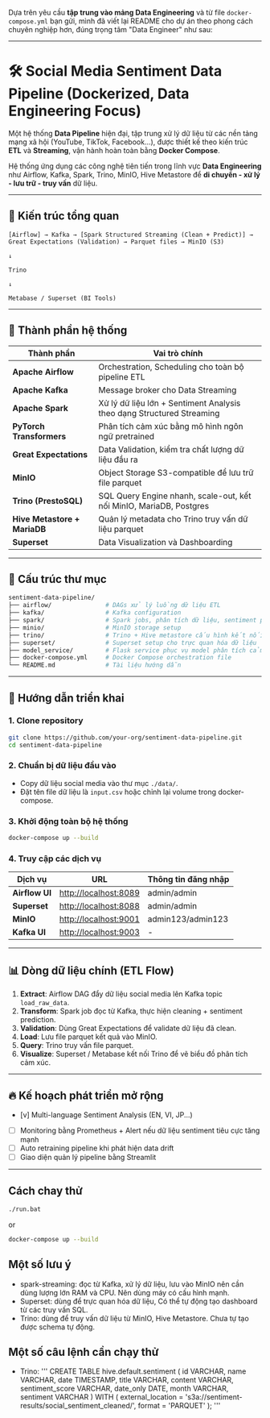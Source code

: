 Dựa trên yêu cầu **tập trung vào mảng Data Engineering** và từ file `docker-compose.yml` bạn gửi, mình đã viết lại README cho dự án theo phong cách chuyên nghiệp hơn, đúng trọng tâm "Data Engineer" như sau:

---

# 🛠️ Social Media Sentiment Data Pipeline (Dockerized, Data Engineering Focus)

Một hệ thống **Data Pipeline** hiện đại, tập trung xử lý dữ liệu từ các nền tảng mạng xã hội (YouTube, TikTok, Facebook...), được thiết kế theo kiến trúc **ETL** và **Streaming**, vận hành hoàn toàn bằng **Docker Compose**.

Hệ thống ứng dụng các công nghệ tiên tiến trong lĩnh vực **Data Engineering** như Airflow, Kafka, Spark, Trino, MinIO, Hive Metastore để **di chuyển - xử lý - lưu trữ - truy vấn** dữ liệu.

---

## 📐 Kiến trúc tổng quan

```
[Airflow] → Kafka → [Spark Structured Streaming (Clean + Predict)] → Great Expectations (Validation) → Parquet files → MinIO (S3)
                                                                                                              ↓
                                                                                                           Trino
                                                                                                              ↓
                                                                                                 Metabase / Superset (BI Tools)
```

---

## 🧩 Thành phần hệ thống

| Thành phần             | Vai trò chính                                                            |
|-------------------------|--------------------------------------------------------------------------|
| **Apache Airflow**       | Orchestration, Scheduling cho toàn bộ pipeline ETL                      |
| **Apache Kafka**         | Message broker cho Data Streaming                                        |
| **Apache Spark**         | Xử lý dữ liệu lớn + Sentiment Analysis theo dạng Structured Streaming    |
| **PyTorch Transformers** | Phân tích cảm xúc bằng mô hình ngôn ngữ pretrained                       |
| **Great Expectations**   | Data Validation, kiểm tra chất lượng dữ liệu đầu ra                      |
| **MinIO**                | Object Storage S3-compatible để lưu trữ file parquet                    |
| **Trino (PrestoSQL)**    | SQL Query Engine nhanh, scale-out, kết nối MinIO, MariaDB, Postgres      |
| **Hive Metastore + MariaDB** | Quản lý metadata cho Trino truy vấn dữ liệu parquet              |
| **Superset**             | Data Visualization và Dashboarding                                      |

---

## 📁 Cấu trúc thư mục

```bash
sentiment-data-pipeline/
├── airflow/               # DAGs xử lý luồng dữ liệu ETL
├── kafka/                 # Kafka configuration
├── spark/                 # Spark jobs, phân tích dữ liệu, sentiment prediction
├── minio/                 # MinIO storage setup
├── trino/                 # Trino + Hive metastore cấu hình kết nối dữ liệu
├── superset/              # Superset setup cho trực quan hóa dữ liệu
├── model_service/         # Flask service phục vụ model phân tích cảm xúc
├── docker-compose.yml     # Docker Compose orchestration file
└── README.md              # Tài liệu hướng dẫn
```

---

## 🚀 Hướng dẫn triển khai

### 1. Clone repository

```bash
git clone https://github.com/your-org/sentiment-data-pipeline.git
cd sentiment-data-pipeline
```

### 2. Chuẩn bị dữ liệu đầu vào

- Copy dữ liệu social media vào thư mục `./data/`.
- Đặt tên file dữ liệu là `input.csv` hoặc chỉnh lại volume trong docker-compose.

### 3. Khởi động toàn bộ hệ thống

```bash
docker-compose up --build
```

### 4. Truy cập các dịch vụ

| Dịch vụ         | URL                             | Thông tin đăng nhập        |
|-----------------|----------------------------------|-----------------------------|
| **Airflow UI**  | [http://localhost:8089](http://localhost:8089) | admin/admin |
| **Superset**    | [http://localhost:8088](http://localhost:8088) | admin/admin |
| **MinIO**       | [http://localhost:9001](http://localhost:9001) | admin123/admin123 |
| **Kafka UI**    | [http://localhost:9003](http://localhost:9003) | - |

---

## 📊 Dòng dữ liệu chính (ETL Flow)

1. **Extract**: Airflow DAG đẩy dữ liệu social media lên Kafka topic `load_raw_data`.
2. **Transform**: Spark job đọc từ Kafka, thực hiện cleaning + sentiment prediction.
3. **Validation**: Dùng Great Expectations để validate dữ liệu đã clean.
4. **Load**: Lưu file parquet kết quả vào MinIO.
5. **Query**: Trino truy vấn file parquet.
6. **Visualize**: Superset / Metabase kết nối Trino để vẽ biểu đồ phân tích cảm xúc.

---

## 🔥 Kế hoạch phát triển mở rộng

- [v] Multi-language Sentiment Analysis (EN, VI, JP...)
- [ ] Monitoring bằng Prometheus + Alert nếu dữ liệu sentiment tiêu cực tăng mạnh
- [ ] Auto retraining pipeline khi phát hiện data drift
- [ ] Giao diện quản lý pipeline bằng Streamlit

---

## Cách chay thử

```bash
./run.bat
```
or

```bash
docker-compose up --build
```

## Một số lưu ý
- spark-streaming: đọc từ Kafka, xử lý dữ liệu, lưu vào MinIO nên cần dùng lượng lớn RAM và CPU. Nên dùng máy có cấu hình mạnh.
- Superset: dùng để trực quan hóa dữ liệu, Có thể tự động tạo dashboard từ các truy vấn SQL.
- Trino: dùng để truy vấn dữ liệu từ MinIO, Hive Metastore. Chưa tự tạo được schema tự động.

## Một số câu lệnh cần chạy thử
- Trino: '''
CREATE TABLE hive.default.sentiment (
    id VARCHAR,
    name VARCHAR,
    date TIMESTAMP,
    title VARCHAR,
    content VARCHAR,
    sentiment_score VARCHAR,
    date_only DATE,
    month VARCHAR,
    sentiment VARCHAR
)
WITH (
    external_location = 's3a://sentiment-results/social_sentiment_cleaned/',
    format = 'PARQUET'
);
'''